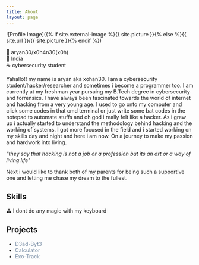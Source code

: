 ```yaml
---
title: About
layout: page
---
```

![Profile Image]({% if site.external-image %}{{ site.picture }}{% else %}{{ site.url }}/{{ site.picture }}{% endif %})

👾 aryan30/x0h4n30(x0h)<br>
📍 India  <br>
☕️ cybersecurity student<br>

<p>Yahallo!! my name is aryan aka xohan30. I am a cybersecurity student/hacker/researcher
and sometimes i become a programmer too. I am currently at my freshman year pursuing my B.Tech degree in
cybersecurity and forrensics. I have always been fascinated towards the world of internet and hacking
from a very young age. I used to go onto my computer and click some codes in that cmd terminal or just write some
bat codes in the notepad to automate stuffs and oh god i really felt like a hacker. As i grew up i actually started 
to understand the methodology behind hacking and the working of systems. I got more focused in the field and i started
working on my skills day and night and here i am now. On a journey to make my passion and hardwork into living.</p>

_"they say that hacking is not a job or a profession but its an art or a way of living life"_

<p>Next i would like to thank both of my parents for being such a supportive one and letting me chase my dream
to the fullest.</p>

<h2>Skills</h2>

<p>⚠️ I dont do any magic with my keyboard </p>

<h2>Projects</h2>

<ul>
	<li><a href="https://github.com/xohan30/D3ad-Byt3" style="color:#758AA2;text-decoration:none;">D3ad-Byt3</a></li>
	<li><a href="https://github.com/xohan30/Calculator" style="color:#758AA2;text-decoration:none;">Calculator</a></li>
	<li><a href="https://github.com/xohan30/Exo-Track" style="color:#758AA2;text-decoration:none;">Exo-Track</a></li>
</ul>

